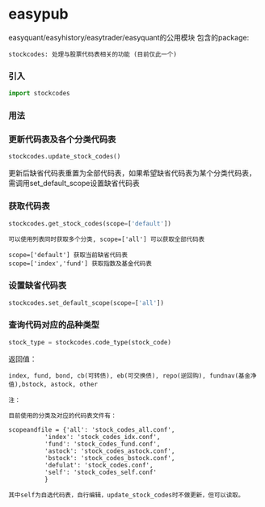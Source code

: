 # easypub
easyquant/easyhistory/easytrader/easyquant的公用模块
包含的package:

    stockcodes: 处理与股票代码表相关的功能 (目前仅此一个)


### 引入

```python
import stockcodes
```
### 用法


### 更新代码表及各个分类代码表

```python
stockcodes.update_stock_codes()
```
更新后缺省代码表重置为全部代码表，如果希望缺省代码表为某个分类代码表， 需调用set_default_scope设置缺省代码表

### 获取代码表

```python
stockcodes.get_stock_codes(scope=['default'])
```
    可以使用列表同时获取多个分类, scope=['all'] 可以获取全部代码表

    scope=['default'] 获取当前缺省代码表
    scope=['index','fund'] 获取指数及基金代码表

### 设置缺省代码表

```python
stockcodes.set_default_scope(scope=['all'])
```

### 查询代码对应的品种类型
```python
stock_type = stockcodes.code_type(stock_code)
```
返回值：

    index, fund, bond, cb(可转债), eb(可交换债), repo(逆回购), fundnav(基金净值),bstock, astock, other

    注：

    目前使用的分类及对应的代码表文件有：

    scopeandfile = {'all': 'stock_codes_all.conf',
              'index': 'stock_codes_idx.conf',
              'fund': 'stock_codes_fund.conf',
              'astock': 'stock_codes_astock.conf',
              'bstock': 'stock_codes_bstock.conf',
              'defulat': 'stock_codes.conf',
              'self': 'stock_codes_self.conf'
              }

    其中self为自选代码表，自行编辑，update_stock_codes时不做更新，但可以读取。

